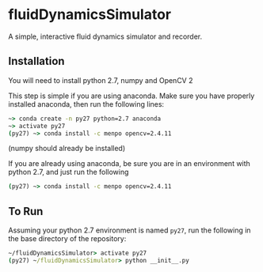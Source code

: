 # fluidDynamicsSimulator
A simple, interactive fluid dynamics simulator and recorder.

## Installation
You will need to install python 2.7, numpy and OpenCV 2

This step is simple if you are using anaconda. 
Make sure you have properly installed anaconda, then run the following lines:
```cmd
~> conda create -n py27 python=2.7 anaconda
~> activate py27
(py27) ~> conda install -c menpo opencv=2.4.11
```
(numpy should already be installed)

If you are already using anaconda, be sure you are in an environment with python 2.7,
and just run the following
```cmd
(py27) ~> conda install -c menpo opencv=2.4.11
```

## To Run
Assuming your python 2.7 environment is named `py27`,
run the following in the base directory of the repository:
```cmd
~/fluidDynamicsSimulator> activate py27
(py27) ~/fluidDynamicsSimulator> python __init__.py
```
